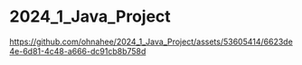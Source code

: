 # 2024_1_Java_Project

https://github.com/ohnahee/2024_1_Java_Project/assets/53605414/6623de4e-6d81-4c48-a666-dc91cb8b758d

